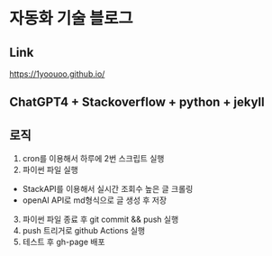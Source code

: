 # 자동화 기술 블로그

## Link
  https://1yoouoo.github.io/

## ChatGPT4 + Stackoverflow + python + jekyll

## 로직
1. cron를 이용해서 하루에 2번 스크립트 실행
2. 파이썬 파일 실행
  - StackAPI를 이용해서 실시간 조회수 높은 글 크롤링
  - openAI API로 md형식으로 글 생성 후 저장
3. 파이썬 파일 종료 후 git commit && push 실행
4. push 트리거로 github Actions 실행
5. 테스트 후 gh-page 배포



